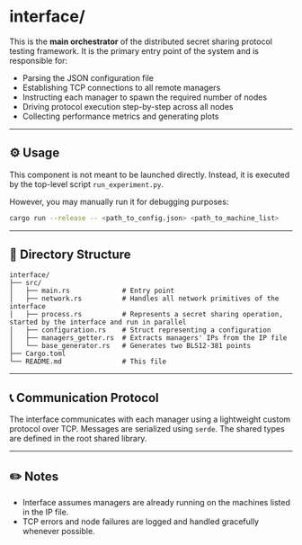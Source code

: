 # interface/

This is the **main orchestrator** of the distributed secret sharing protocol testing framework. It is the primary entry point of the system and is responsible for:

- Parsing the JSON configuration file
- Establishing TCP connections to all remote managers
- Instructing each manager to spawn the required number of nodes
- Driving protocol execution step-by-step across all nodes
- Collecting performance metrics and generating plots

---

## ⚙️ Usage

This component is not meant to be launched directly. Instead, it is executed by the top-level script `run_experiment.py`.

However, you may manually run it for debugging purposes:

```bash
cargo run --release -- <path_to_config.json> <path_to_machine_list>
```

---

## 📂 Directory Structure

```
interface/
├── src/
│   ├── main.rs             # Entry point
│   ├── network.rs          # Handles all network primitives of the interface
│   ├── process.rs          # Represents a secret sharing operation, started by the interface and run in parallel
│   ├── configuration.rs    # Struct representing a configuration
│   ├── managers_getter.rs  # Extracts managers' IPs from the IP file
│   └── base_generator.rs   # Generates two BLS12-381 points
├── Cargo.toml
└── README.md               # This file
```

---

## 📞 Communication Protocol

The interface communicates with each manager using a lightweight custom protocol over TCP. Messages are serialized using `serde`. The shared types are defined in the root shared library.

---

## ✏️ Notes

- Interface assumes managers are already running on the machines listed in the IP file.
- TCP errors and node failures are logged and handled gracefully whenever possible.
